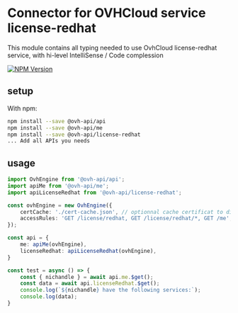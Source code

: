# Connector for OVHCloud service license-redhat

This module contains all typing needed to use OvhCloud license-redhat service, with hi-level IntelliSense / Code complession

[![NPM Version](https://img.shields.io/npm/v/@ovh-api/license-redhat.svg?style=flat)](https://www.npmjs.org/package/@ovh-api/license-redhat)

## setup

With npm:
````bash
npm install --save @ovh-api/api
npm install --save @ovh-api/me
npm install --save @ovh-api/license-redhat
... Add all APIs you needs
````

## usage

````typescript
import OvhEngine from '@ovh-api/api';
import apiMe from '@ovh-api/me';
import apiLicenseRedhat from '@ovh-api/license-redhat';

const ovhEngine = new OvhEngine({ 
    certCache: './cert-cache.json', // optionnal cache certificat to disk
    accessRules: 'GET /license/redhat, GET /license/redhat/*, GET /me', // optionnal limit the requested privileges.
});

const api = {
    me: apiMe(ovhEngine),
    licenseRedhat: apiLicenseRedhat(ovhEngine),
}

const test = async () => {
    const { nichandle } = await api.me.$get();
    const data = await api.licenseRedhat.$get();
    console.log(`${nichandle} have the following services:`);
    console.log(data);
}

````